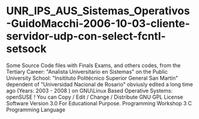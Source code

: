 # UNR_IPS_AUS_Sistemas_Operativos-GuidoMacchi-2006-10-03-cliente-servidor-udp-con-select-fcntl-setsock
Some Source Code files with Finals Exams, and others codes, from the Tertiary Career: "Analista Universitario en Sistemas" on the Public University School: "Insitituto Politécnico Superior General San Martín" dependent of "Universidad Nacional de Rosario" obviusly edited a long time ago (Years: 2003 - 2008 ) on GNU\Linux Based Operative Systems: openSUSE ! You can Copy / Edit / Change / Distribute GNU GPL License Software Version 3.0 For Educational Purpose. Programming Workshop 3 C Programming Language
